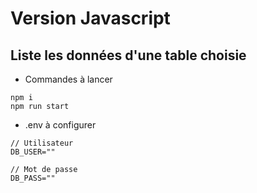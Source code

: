 # Version Javascript
## Liste les données d'une table choisie
- Commandes à lancer
```
npm i
npm run start
```

- .env à configurer
```
// Utilisateur
DB_USER=""

// Mot de passe 
DB_PASS=""
```
